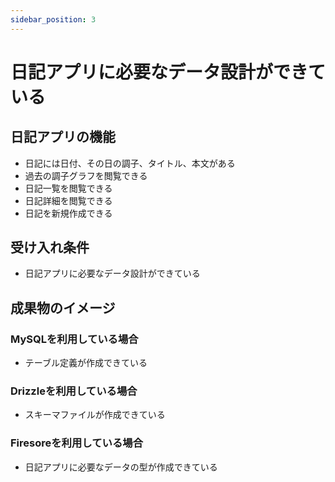 ```yaml
---
sidebar_position: 3
---
```


# 日記アプリに必要なデータ設計ができている

## 日記アプリの機能

- 日記には日付、その日の調子、タイトル、本文がある
- 過去の調子グラフを閲覧できる
- 日記一覧を閲覧できる
- 日記詳細を閲覧できる
- 日記を新規作成できる

## 受け入れ条件

- 日記アプリに必要なデータ設計ができている

## 成果物のイメージ

### MySQLを利用している場合

- テーブル定義が作成できている

### Drizzleを利用している場合

- スキーマファイルが作成できている

### Firesoreを利用している場合

- 日記アプリに必要なデータの型が作成できている

